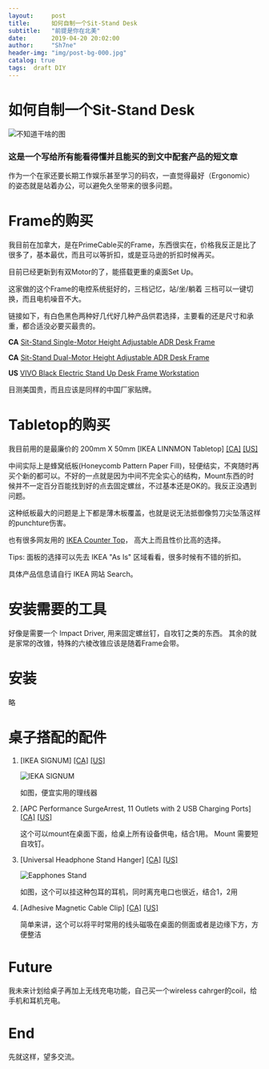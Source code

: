 ```yaml
---
layout:     post
title:      如何自制一个Sit-Stand Desk
subtitle:   "前提是你在北美"
date:       2019-04-20 20:02:00
author:     "Sh7ne"
header-img: "img/post-bg-000.jpg"
catalog: true
tags:  draft DIY
---
```


# 如何自制一个Sit-Stand Desk
![不知道干啥的图](https://www.posturite.co.uk/media/catalog/product/cache/4/image/1000x/9df78eab33525d08d6e5fb8d27136e95/s/i/sit-stand-desking_illustration_2_8.jpg)

### 这是一个写给所有能看得懂并且能买的到文中配套产品的短文章

作为一个在家还要长期工作娱乐甚至学习的码农，一直觉得最好（Ergonomic）的姿态就是站着办公，可以避免久坐带来的很多问题。

# Frame的购买

我目前在加拿大，是在PrimeCable买的Frame，东西很实在，价格我反正是比了很多了，基本最优，而且可以等折扣，或是亚马逊的折扣时候再买。

目前已经更新到有双Motor的了，能搭载更重的桌面Set Up。

这家做的这个Frame的电控系统挺好的，三档记忆，站/坐/躺着 三档可以一键切换，而且电机噪音不大。

链接如下，有白色黑色两种好几代好几种产品供君选择，主要看的还是尺寸和承重，都合适没必要买最贵的。

**CA** [Sit-Stand Single-Motor Height Adjustable ADR Desk Frame](https://www.primecables.ca/p-357587-cab-et101-bk-electric-sit-to-stand-adjustable-desk-riser-frame-table-top-not-included-black-primecables#sku372428)

**CA** [Sit-Stand Dual-Motor Height Adjustable ADR Desk Frame](https://www.primecables.ca/p-362358-cab-m02-23r-bk-sit-stand-dual-motor-height-adjustable-adr-desk-frame-electric-black-primecables)

**US** [VIVO Black Electric Stand Up Desk Frame Workstation](https://www.amazon.com/VIVO-Workstation-Ergonomic-Adjustable-DESK-V102E/dp/B071KGDGNK)

目测美国贵，而且应该是同样的中国厂家贴牌。

# Tabletop的购买

我目前用的是最廉价的 200mm X 50mm [IKEA LINNMON Tabletop] 
[[CA]](https://www.ikea.com/ca/en/catalog/products/80251358/)
[[US]](https://www.ikea.com/us/en/catalog/products/80251358/)


中间实际上是蜂窝纸板(Honeycomb Pattern Paper Fill)，轻便结实，不爽随时再买个新的都可以。不好的一点就是因为中间不完全实心的结构，Mount东西的时候并不一定百分百能找到好的点去固定螺丝，不过基本还是OK的。我反正没遇到问题。

这种纸板最大的问题是上下都是薄木板覆盖，也就是说无法抵御像剪刀尖坠落这样的punchture伤害。

也有很多网友用的 [IKEA Counter Top](https://www.ikea.com/ca/en/catalog/products/50335208/)， 高大上而且性价比高的选择。

Tips: 面板的选择可以先去 IKEA "As Is" 区域看看，很多时候有不错的折扣。

具体产品信息请自行 IKEA 网站 Search。


# 安装需要的工具

好像是需要一个 Impact Driver, 用来固定螺丝钉，自攻钉之类的东西。
其余的就是家常的改锥，特殊的六棱改锥应该是随着Frame会带。

# 安装

略

# 桌子搭配的配件
1. [IKEA SIGNUM] 
[[CA]](https://www.ikea.com/ca/en/catalog/products/30200253/)
[[US]](https://www.ikea.com/us/en/catalog/products/30200253/)

    ![IEKA SIGNUM](https://www.ikea.com/ca/en/images/products/signum-cable-management-horizontal-gray__0256614_PE400752_S4.JPG)

    如图，便宜实用的理线器

2. [APC Performance SurgeArrest, 11 Outlets with 2 USB Charging Ports]
[[CA]](https://www.costco.ca/APC-Performance-SurgeArrest%2c-11-Outlets-with-2-USB-Charging-Ports.product.100308126.html)
[[US]](https://www.amazon.com/dp/B017VXU6GG)

    这个可以mount在桌面下面，给桌上所有设备供电，结合1用。
    Mount 需要短自攻钉。

3. [Universal Headphone Stand Hanger] 
[[CA]](https://www.amazon.ca/dp/B01FVT0L8A)
[[US]](https://www.amazon.com/dp/B01FVT0L8A)

    ![Eapphones Stand](https://images-na.ssl-images-amazon.com/images/I/61HngZ7EoKL._SL1000_.jpg)

    如图，这个可以挂这种包耳的耳机，同时离充电口也很近，结合1，2用


4. [Adhesive Magnetic Cable Clip] 
[[CA]](https://www.amazon.ca/dp/B01DPGW22Y)
[[US]](https://www.amazon.com/dp/B01DPGW22Y)

    简单来讲，这个可以将平时常用的线头磁吸在桌面的侧面或者是边缘下方，方便整洁



# Future

我未来计划给桌子再加上无线充电功能，自己买一个wireless cahrger的coil，给手机和耳机充电。

# End

先就这样，望多交流。
